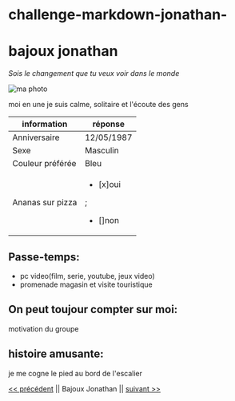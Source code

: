 # challenge-markdown-jonathan-

# bajoux jonathan

*Sois le changement que tu veux voir dans le monde*

![ma photo](https://scontent.fbru5-1.fna.fbcdn.net/v/t39.30808-6/315706952_1964001937130266_1577381836320780567_n.jpg?_nc_cat=110&ccb=1-7&_nc_sid=730e14&_nc_ohc=0y4Ipk_8XBwAX9D0xu4&_nc_ht=scontent.fbru5-1.fna&oh=00_AfDf5R0i2OJz8l4_wYnNwa82rU4DBsGndvFBkaGonucXPg&oe=63763097)

moi en une
je suis calme, solitaire et l'écoute des gens 

|  information   |   réponse    |
|----------------|--------------|
|Anniversaire    |12/05/1987    |
|Sexe            |Masculin      |
|Couleur préférée|Bleu          |
|Ananas sur pizza|<ul><li>[x]oui</ul></li>; <ul><li>[]non</ul></li>|

## Passe-temps:
* pc
    video(film, serie, youtube, jeux video)
* promenade
    magasin et visite touristique

## On peut toujour compter sur moi:
motivation du groupe

## histoire amusante:
je me cogne le pied au bord de l'escalier

[<< précédent](https://github.com/manesjonathan) || Bajoux Jonathan || [suivant >>](https://github.com/LauraWlm)
